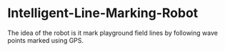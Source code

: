 # Intelligent-Line-Marking-Robot
The idea of the robot is it mark playground field lines by following wave points marked using GPS.

